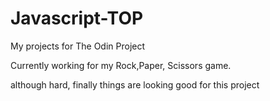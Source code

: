 # Javascript-TOP
My projects for The Odin Project

Currently working for my Rock,Paper, Scissors game.

although hard, finally things are looking good for this project

